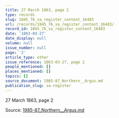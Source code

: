```yaml
---
title: 27 March 1863, page 2
type: records
slug: 1845_76_sa_register_content_16483
url: /records/1845_76_sa_register_content_16483/
record_id: 1845_76_sa_register_content_16483
date: '1863-03-27'
date_display: null
volume: null
issue_number: null
page: '2'
article_type: other
issue_reference: 1863-03-27, page 2
people_mentioned: []
places_mentioned: []
topics: []
source_document: 1985-87_Northern__Argus.md
publication_slug: sa-register
---
```


27 March 1863, page 2

Source: [1985-87_Northern__Argus.md](/downloads/markdown/1985-87_Northern__Argus.md)
